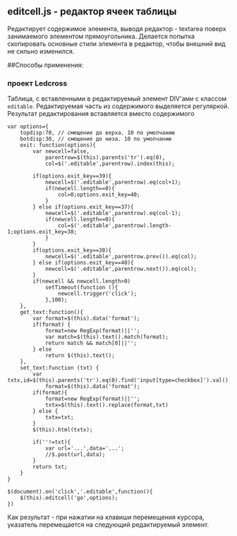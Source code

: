 ## editcell.js - редактор ячеек таблицы

Редактирует содержимое элемента, выводя редактор - textarea поверх занимаемого элементом прямоугольника. Делается попытка скопировать основные стили элемента в редактор, чтобы внешний вид не сильно изменился.

##Способы применения:

### проект Ledcross

Таблица, с вставленными в редактируемый элемент DIV'ами с классом `editable`.
Редактируемая часть из содержимого выделяется регуляркой. Результат редактирования вставляется вместо содержимого

    var options={
        topdisp:70, // смещение до верха. 10 по умолчанию
        botdisp:30, // смещение до низа. 10 по умолчанию
        exit: function(options){
            var newcell=false,
                parentrow=$(this).parents('tr').eq(0),
                col=$('.editable',parentrow).index(this);

            if(options.exit_key==39){
                newcell=$('.editable',parentrow).eq(col+1);
                if(newcell.length==0){
                    col=0;options.exit_key=40;
                }
            } else if(options.exit_key==37){
                newcell=$('.editable',parentrow).eq(col-1);
                if(newcell.length==0){
                    col=$('.editable',parentrow).length-1;options.exit_key=38;
                }
            }
            if(options.exit_key==38){
                newcell=$('.editable',parentrow.prev()).eq(col);
            } else if(options.exit_key==40){
                newcell=$('.editable',parentrow.next()).eq(col);
            }
            if(newcell && newcell.length>0)
                setTimeout(function (){
                    newcell.trigger('click');
                },100);
        },
        get_text:function(){
            var format=$(this).data('format');
            if(format) {
                format=new RegExp(format)||'';
                var match=$(this).text().match(format);
                return match && match[0]||'';
            } else
                return $(this).text();
        },
        set_text:function (txt) {
            var txtx,id=$(this).parents('tr').eq(0).find('input[type=checkbox]').val(),
                format=$(this).data('format');
            if(format){
                format=new RegExp(format)||'';
                txtx=$(this).text().replace(format,txt)
            } else {
                txtx=txt;
            }
            $(this).html(txtx);

            if(''!=txt){
                var url='...',data='...';
                //$.post(url,data);
            }
            return txt;
        }
    }

    $(document).on('click','.editable',function(){
        $(this).editcell('go',options);
    })

Как результат - при нажатии на клавиши перемещения курсора, указатель перемещается на следующий редактируемый элемент.
